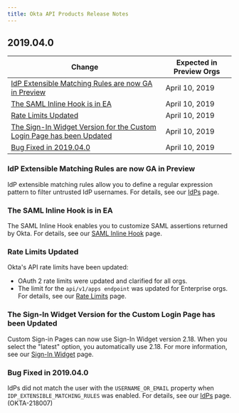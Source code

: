 ```yaml
---
title: Okta API Products Release Notes
---
```


## 2019.04.0

| Change                                      | Expected in Preview Orgs |
|-----------------------------------------------------------------------------------------------------------------------|--------------------------|
| [IdP Extensible Matching Rules are now GA in Preview](#idp-extensible-matching-rules-are-now-ga-in-preview)| April 10, 2019  |
| [The SAML Inline Hook is in EA](#the-saml-inline-hook-is-in-ea)           | April 10, 2019  |
| [Rate Limits Updated](#rate-limits-updated)                               | April 10, 2019  |
| [The Sign-In Widget Version for the Custom Login Page has been Updated](#the-sign-in-widget-version-for-the-custom-login-page-has-been-updated)    | April 10, 2019  |
| [Bug Fixed in 2019.04.0](#bug-fixed-in-2019-04-0)                         | April 10, 2019  |

### IdP Extensible Matching Rules are now GA in Preview

IdP extensible matching rules allow you to define a regular expression pattern to filter untrusted IdP usernames. For details, see our [IdPs](/docs/reference/api/idps/#subject-policy-object/) page. <!-- OKTA-177544 -->

### The SAML Inline Hook is in EA

The SAML Inline Hook enables you to customize SAML assertions returned by Okta. For details, see our [SAML Inline Hook](/docs/reference/saml-hook/) page. <!-- OKTA-211665 and OKTA-2202004 -->

### Rate Limits Updated

Okta's API rate limits have been updated:

* OAuth 2 rate limits were updated and clarified for all orgs.
* The limit for the `api/v1/apps endpoint` was updated for Enterprise orgs. For details, see our [Rate Limits](/docs/reference/rate-limits/#okta-api-endpoints-and-per-minute-limits/) page. <!-- OKTA-217272 & OKTA-217213 -->

### The Sign-In Widget Version for the Custom Login Page has been Updated

Custom Sign-in Pages can now use Sign-In Widget version 2.18. When you select the "latest" option, you automatically use 2.18. For more information, see our [Sign-In Widget](/code/javascript/okta_sign-in_widget/) page. <!-- OKTA-2206539 -->

### Bug Fixed in 2019.04.0

IdPs did not match the user with the `USERNAME_OR_EMAIL` property when `IDP_EXTENSIBLE_MATCHING_RULES` was enabled. For details, see our [IdPs](/docs/reference/api/idps/#subject-policy-object/) page. (OKTA-218007)
